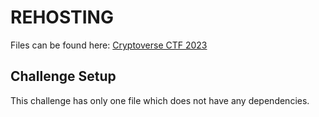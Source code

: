 # REHOSTING

Files can be found here: [Cryptoverse CTF 2023](https://github.com/sajjadium/ctf-archives/tree/main/ctfs/Cryptoverse/2023/rev/Micro_Assembly)

## Challenge Setup
This challenge has only one file which does not have any dependencies.